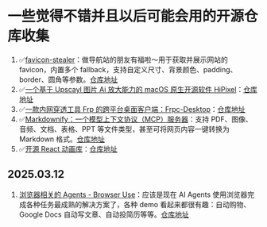 # 一些觉得不错并且以后可能会用的开源仓库收集

1. ✅[favicon-stealer](https://x.com/realcoreychiu/status/1895013180788875526)：做导航站的朋友有福啦～用于获取并展示网站的 favicon，内置多个 fallback，支持自定义尺寸、背景颜色、padding、border、圆角等参数。[仓库地址](https://github.com/iAmCorey/favicon-stealer)
2. ✅[一个基于 Upscayl 图片 Ai 放大能力的 macOS 原生开源软件 HiPixel](https://x.com/HiTw93/status/1894175728457191816)：[仓库地址](https://github.com/okooo5km/HiPixel)
3. ✅[一款内网穿透工具 Frp 的跨平台桌面客户端：Frpc-Desktop](https://x.com/GitHub_Daily/status/1893616798718685446)：[仓库地址](https://github.com/luckjiawei/frpc-desktop)
4. ✅[Markdownify：一个模型上下文协议（MCP）服务器](https://x.com/GitHub_Daily/status/1893188469960384543)：支持 PDF、图像、音频、文档、表格、PPT 等文件类型，甚至可将网页内容一键转换为 Markdown 格式。[仓库地址](https://github.com/zcaceres/markdownify-mcp)
5. ✅[开源 React 动画库](https://x.com/remixdesigner/status/1892977873918812334)：[仓库地址](https://github.com/DavidHDev/react-bits)

## 2025.03.12

1. [浏览器相关的 Agents - Browser Use](https://x.com/vikingmute/status/1899008161862058431)：应该是现在 AI Agents 使用浏览器完成各种任务最成熟的解决方案了，各种 demo 看起来都很有趣：自动购物、Google Docs 自动写文章、自动投简历等等。[仓库地址](http://github.com/browser-use/browser-use)
